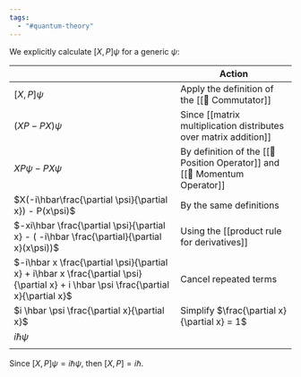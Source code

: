 ```yaml
---
tags:
  - "#quantum-theory"
---
```

We explicitly calculate $[X,P]\psi$ for a generic $\psi$:

|  | Action |
| ---- | ---- |
| $[X, P]\psi$ | Apply the  definition of the [[📘 Commutator]] |
| $(XP-PX)\psi$ | Since [[matrix multiplication distributes over matrix addition]] |
| $XP\psi - PX\psi$ | By definition of the [[📘 Position Operator]] and [[📘 Momentum Operator]] |
| $X(-i\hbar\frac{\partial \psi}{\partial x}) - P(x\psi)$ | By the same definitions |
| $-xi\hbar \frac{\partial \psi}{\partial x} - ( -i\hbar \frac{\partial}{\partial x}(x\psi))$ | Using the [[product rule for derivatives]] |
| $-i\hbar x \frac{\partial \psi}{\partial x} + i\hbar x \frac{\partial \psi}{\partial x} + i \hbar \psi \frac{\partial x}{\partial x}$ | Cancel repeated terms |
| $i \hbar \psi \frac{\partial x}{\partial x}$ | Simplify $\frac{\partial x}{\partial x} = 1$ |
| $i\hbar \psi$ |  |
|  |  |

Since $[X,P]\psi = i\hbar \psi$, then $[X,P] = i \hbar$.
